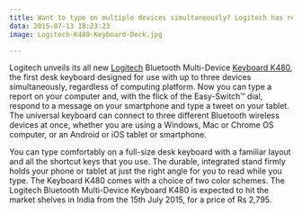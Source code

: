 ```yaml
---
title: Want to type on multiple devices simultaneously? Logitech has released something for you
data: 2015-07-13 18:23:23
image: Logitech-K480-Keyboard-Dock.jpg

---
```


<p class="intro"><span class="dropcap">L</span>ogitech unveils its all new <a href="logitech.com">Logitech</a> Bluetooth Multi-Device <a href="http://www.logitech.com/en-roeu/product/multi-device-keyboard-k480">Keyboard K480</a>, the first desk keyboard designed for use with up to three devices simultaneously, regardless of computing platform. Now you can type a report on your computer and, with the flick of the Easy-Switch™ dial, respond to a message on your smartphone and type a tweet on your tablet. The universal keyboard can connect to three different Bluetooth wireless devices at once, whether you are using a Windows, Mac or Chrome OS computer, or an Android or iOS tablet or smartphone.</p>

<p>You can type comfortably on a full-size desk keyboard with a familiar layout and all the shortcut keys that you use. The durable, integrated stand firmly holds your phone or tablet at just the right angle for you to read while you type. The Keyboard K480 comes with a choice of two color schemes. The Logitech Bluetooth Multi-Device Keyboard K480 is expected to hit the market shelves in India from the 15th July 2015, for a price of Rs 2,795. </p>